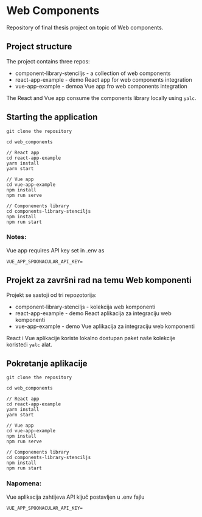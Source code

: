 # Web Components

Repository of final thesis project on topic of Web components.

## Project structure

The project contains three repos:
- component-library-stenciljs - a collection of web components
- react-app-example - demo React app for web components integration
- vue-app-example - demoa Vue app fro web components integration

The React and Vue app consume the components library locally using `yalc`.


## Starting the application

    
    git clone the repository

    cd web_components

    // React app
    cd react-app-example
    yarn install
    yarn start

    // Vue app
    cd vue-app-example
    npm install
    npm run serve

    // Componenents library
    cd components-library-stenciljs
    npm install
    npm run start

### Notes:
Vue app requires API key set in .env as

    VUE_APP_SPOONACULAR_API_KEY=


## Projekt za završni rad na temu Web komponenti

Projekt se sastoji od tri repozotorija:
- component-library-stenciljs - kolekcija web komponenti
- react-app-example - demo React aplikacija za integraciju web komponenti 
- vue-app-example - demo Vue aplikacija za integraciju web komponenti

React i Vue aplikacije koriste lokalno dostupan paket naše kolekcije koristeći `yalc` alat.


## Pokretanje aplikacije
    git clone the repository

    cd web_components

    // React app
    cd react-app-example
    yarn install
    yarn start

    // Vue app
    cd vue-app-example
    npm install
    npm run serve

    // Componenents library
    cd components-library-stenciljs
    npm install
    npm run start

### Napomena:

Vue aplikacija zahtijeva API ključ postavljen u .env fajlu

    VUE_APP_SPOONACULAR_API_KEY=